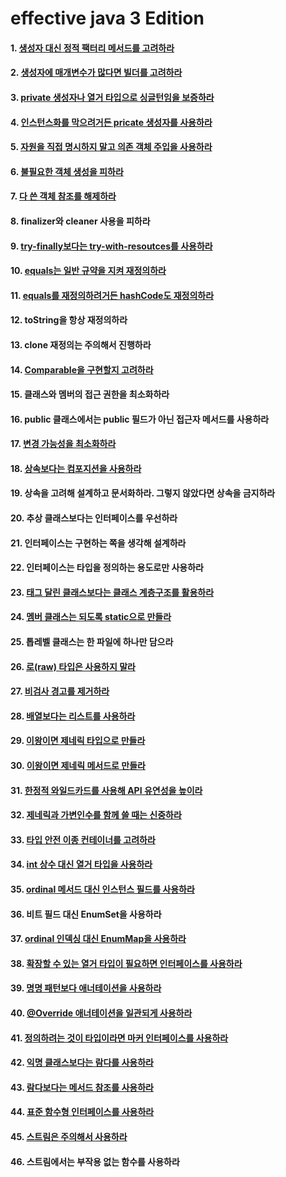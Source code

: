 # effective java 3 Edition

#### 1. [생성자 대신 정적 팩터리 메서드를 고려하라](effective-java/src/main/java/com/devyu/effectivejava/item09/Main.java)
#### 2. [생성자에 매개변수가 많다면 빌더를 고려하라](effective-java/src/main/java/com/devyu/effectivejava/item02/Main.java)
#### 3. [private 생성자나 열거 타입으로 싱글턴임을 보증하라](effective-java/src/main/java/com/devyu/effectivejava/item03/Main.java)
#### 4. [인스턴스화를 막으려거든 pricate 생성자를 사용하라](effective-java/src/main/java/com/devyu/effectivejava/item04/Main.java)
#### 5. [자원을 직접 명시하지 말고 의존 객체 주입을 사용하라](effective-java/src/main/java/com/devyu/effectivejava/item05/Main.java)
#### 6. [불필요한 객체 생성을 피하라](effective-java/src/main/java/com/devyu/effectivejava/item06/Main.java)
#### 7. [다 쓴 객체 참조를 해제하라](effective-java/src/main/java/com/devyu/effectivejava/item07/Main.java)
#### 8. finalizer와 cleaner 사용을 피하라
#### 9. [try-finally보다는 try-with-resoutces를 사용하라](effective-java/src/main/java/com/devyu/effectivejava/item09/Main.java)
#### 10. [equals는 일반 규약을 지켜 재정의하라](effective-java/src/main/java/com/devyu/effectivejava/item10/Main.java)
#### 11. [equals를 재정의하려거든 hashCode도 재정의하라](effective-java/src/main/java/com/devyu/effectivejava/item11/Main.java)
#### 12. toString을 항상 재정의하라
#### 13. clone 재정의는 주의해서 진행하라
#### 14. [Comparable을 구현할지 고려하라](effective-java/src/main/java/com/devyu/effectivejava/item14/Main.java)
#### 15. 클래스와 멤버의 접근 권한을 최소화하라
#### 16. public 클래스에서는 public 필드가 아닌 접근자 메서드를 사용하라
#### 17. [변경 가능성을 최소화하라](effective-java/src/main/java/com/devyu/effectivejava/item17/Main.java)
#### 18. [상속보다는 컴포지션을 사용하라](effective-java/src/main/java/com/devyu/effectivejava/item18/Main.java)
#### 19. 상속을 고려해 설계하고 문서화하라. 그렇지 않았다면 상속을 금지하라
#### 20. 추상 클래스보다는 인터페이스를 우선하라
#### 21. 인터페이스는 구현하는 쪽을 생각해 설계하라
#### 22. 인터페이스는 타입을 정의하는 용도로만 사용하라
#### 23. [태그 달린 클래스보다는 클래스 계층구조를 활용하라](effective-java/src/main/java/com/devyu/effectivejava/item23/Main.java)
#### 24. [멤버 클래스는 되도록 static으로 만들라](effective-java/src/main/java/com/devyu/effectivejava/item23/Main.java)
#### 25. 톱레벨 클래스는 한 파일에 하나만 담으라
#### 26. [로(raw) 타입은 사용하지 말라](effective-java/src/main/java/com/devyu/effectivejava/item26/Main.java)
#### 27. [비검사 경고를 제거하라](effective-java/src/main/java/com/devyu/effectivejava/item27/Main.java)
#### 28. [배열보다는 리스트를 사용하라](effective-java/src/main/java/com/devyu/effectivejava/item28/Main.java)
#### 29. [이왕이면 제네릭 타입으로 만들라](effective-java/src/main/java/com/devyu/effectivejava/item29/Main.java)
#### 30. [이왕이면 제네릭 메서드로 만들라](effective-java/src/main/java/com/devyu/effectivejava/item30/Main.java)
#### 31. [한정적 와일드카드를 사용해 API 유연성을 높이라](effective-java/src/main/java/com/devyu/effectivejava/item31/Main.java)
#### 32. [제네릭과 가변인수를 함께 쓸 때는 신중하라](effective-java/src/main/java/com/devyu/effectivejava/item32/Main.java)
#### 33. [타입 안전 이종 컨테이너를 고려하라](effective-java/src/main/java/com/devyu/effectivejava/item33/Main.java)
#### 34. [int 상수 대신 열거 타입을 사용하라](effective-java/src/main/java/com/devyu/effectivejava/item34/Main2.java)
#### 35. [ordinal 메서드 대신 인스턴스 필드를 사용하라](effective-java/src/main/java/com/devyu/effectivejava/item35/Main.java)
#### 36. 비트 필드 대신 EnumSet을 사용하라
#### 37. [ordinal 인덱싱 대신 EnumMap을 사용하라](effective-java/src/main/java/com/devyu/effectivejava/item37/Main.java)
#### 38. [확장할 수 있는 열거 타입이 필요하면 인터페이스를 사용하라](effective-java/src/main/java/com/devyu/effectivejava/item38/Main.java)
#### 39. [명명 패턴보다 애너테이션을 사용하라](effective-java/src/main/java/com/devyu/effectivejava/item39/Main.java)
#### 40. [@Override 애너테이션을 일관되게 사용하라](effective-java/src/main/java/com/devyu/effectivejava/item40/Main.java)
#### 41. [정의하려는 것이 타입이라면 마커 인터페이스를 사용하라](effective-java/src/main/java/com/devyu/effectivejava/item41/Main.java)
#### 42. [익명 클래스보다는 람다를 사용하라](effective-java/src/main/java/com/devyu/effectivejava/item42/Main2.java)
#### 43. [람다보다는 메서드 참조를 사용하라](effective-java/src/main/java/com/devyu/effectivejava/item43/Main.java)
#### 44. [표준 함수형 인터페이스를 사용하라](effective-java/src/main/java/com/devyu/effectivejava/item44/Main.java)
#### 45. [스트림은 주의해서 사용하라](effective-java/src/main/java/com/devyu/effectivejava/item45/Main2.java)
#### 46. 스트림에서는 부작용 없는 함수를 사용하라